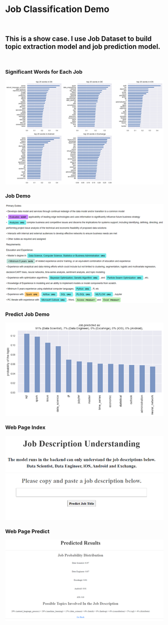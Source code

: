 # Job Classification Demo
<br>

## This is a show case. I use Job Dataset to build topic extraction model and job prediction model.
<br>

### Significant Words for Each Job
![Significant Words for Each Category](https://github.com/shuxg2017/job_classification_demo/blob/main/significant_features.png)

### Job Demo
![Job Demo](https://github.com/shuxg2017/job_classification_demo/blob/main/text_demo.PNG)

### Predict Job Demo
![Predict Job Demo](https://github.com/shuxg2017/job_classification_demo/blob/main/text_demo_prediction.png)

### Web Page Index
![Web Page](https://github.com/shuxg2017/job_classification_demo/blob/main/index_page.PNG)

### Web Page Predict
![Web Page Predict](https://github.com/shuxg2017/job_classification_demo/blob/main/predict_page.PNG)
